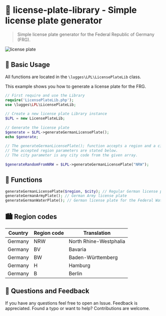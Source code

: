 # 🚗 license-plate-library - Simple license plate generator
 
> Simple license plate generator for the Federal Republic of Germany (FRG).

![license plate](https://github.com/luggesexe/license-plate-library/blob/master/LPL.png)

## 📖 Basic Usage
All functions are located in the `\lugges\LPL\LicensePlateLib` class.

This example shows you how to generate a license plate for the FRG.

```php
// First require and use the Library
require('LicensePlateLib.php');
use \lugges\LPL\LicensePlateLib;
  
// Create a new license plate Library instance
$LPL = new LicensePlateLib;
  
// Generate the license plate
$generate = $LPL->generateGermanLicensePlate();
echo $generate;
  
// The generateGermanLicensePlate(); function accepts a region and a city parameter.
// The accepted region parameters are stated below.
// The city parameter is any city code from the given array.
  
$generateRandomFromNRW = $LPL->generateGermanLicensePlate("NRW");
```
## 🧮 Functions
```php
generateGermanLicensePlate($region, $city); // Regular German license plate
generateGermanArmyPlate(); // German Army license plate
generateGermanWaterPlate(); // German license plate for the Federal Waterways and Shipping Administration
```

## 🏙️ Region codes

| Country       | Region code   | Translation   |
| ------------- | ------------- | ------------- |
| Germany  | NRW  | North Rhine-Westphalia  |
| Germany  | BV  | Bavaria  |
| Germany  | BW  | Baden-Württemberg  |
| Germany  | H  | Hamburg  |
| Germany  | B  | Berlin  |

## 📝 Questions and Feedback
If you have any questions feel free to open an Issue.
Feedback is appreciated.
Found a typo or want to help? Contributions are welcome.

